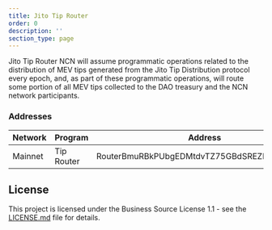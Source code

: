 ```yaml
---
title: Jito Tip Router
order: 0
description: ''
section_type: page
---
```


Jito Tip Router NCN will assume programmatic operations related to the distribution of MEV tips generated from the Jito Tip Distribution protocol every epoch, and, as part of these programmatic operations, will route some portion of all MEV tips collected to the DAO treasury and the NCN network participants.

### Addresses

| Network | Program    | Address                                      | Version   |
|---------|------------|----------------------------------------------| --------- |
| Mainnet | Tip Router | RouterBmuRBkPUbgEDMtdvTZ75GBdSREZR5uGUxxxpb  | 0.0.1     |


## License

This project is licensed under the Business Source License 1.1 - see the [LICENSE.md](https://github.com/jito-foundation/jito-tip-router/blob/master/LICENSE.md) file for details.
